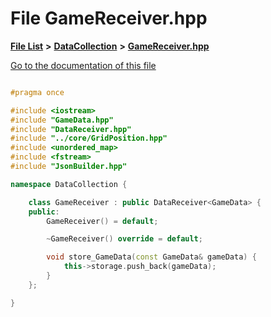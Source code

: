 

# File GameReceiver.hpp

[**File List**](files.md) **>** [**DataCollection**](dir_8adf75fe53ae17187785c216cf2633db.md) **>** [**GameReceiver.hpp**](_game_receiver_8hpp.md)

[Go to the documentation of this file](_game_receiver_8hpp.md)

```C++

#pragma once

#include <iostream>
#include "GameData.hpp"
#include "DataReceiver.hpp"
#include "../core/GridPosition.hpp"
#include <unordered_map>
#include <fstream>
#include "JsonBuilder.hpp"

namespace DataCollection {

    class GameReceiver : public DataReceiver<GameData> {
    public:
        GameReceiver() = default;

        ~GameReceiver() override = default;

        void store_GameData(const GameData& gameData) {
            this->storage.push_back(gameData);
        }
    };

}


```

